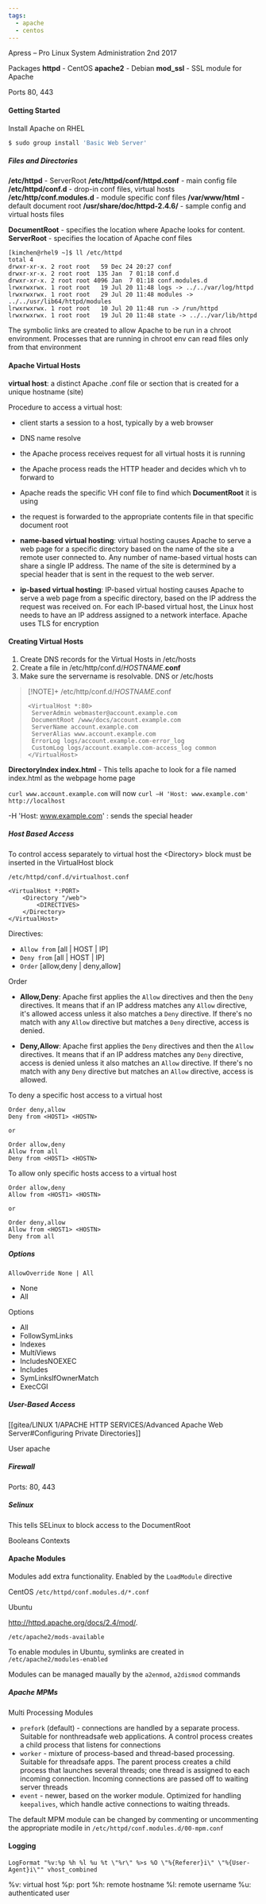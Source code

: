 ```yaml
---
tags:
  - apache
  - centos
---
```


Apress – Pro Linux System Administration 2nd 2017

Packages
**httpd** - CentOS
**apache2** - Debian
**mod_ssl** - SSL module for Apache

Ports 80, 443
#### Getting Started

Install Apache on RHEL

``` bash
$ sudo group install 'Basic Web Server'
```

##### Files and Directories

**/etc/httpd** - ServerRoot
**/etc/httpd/conf/httpd.conf** - main config file
**/etc/httpd/conf.d** - drop-in conf files, virtual hosts
**/etc/http/conf.modules.d** - module specific conf files
**/var/www/html** - default document root
**/usr/share/doc/httpd-2.4.6/** - sample config and virtual hosts files

**DocumentRoot** - specifies the location where Apache looks for content.
**ServerRoot** - specifies the location of Apache conf files

```
[kimchen@rhel9 ~]$ ll /etc/httpd
total 4
drwxr-xr-x. 2 root root   59 Dec 24 20:27 conf
drwxr-xr-x. 2 root root  135 Jan  7 01:18 conf.d
drwxr-xr-x. 2 root root 4096 Jan  7 01:18 conf.modules.d
lrwxrwxrwx. 1 root root   19 Jul 20 11:48 logs -> ../../var/log/httpd
lrwxrwxrwx. 1 root root   29 Jul 20 11:48 modules -> ../../usr/lib64/httpd/modules
lrwxrwxrwx. 1 root root   10 Jul 20 11:48 run -> /run/httpd
lrwxrwxrwx. 1 root root   19 Jul 20 11:48 state -> ../../var/lib/httpd

```

The symbolic links are created to allow Apache to be run in a chroot environment.
Processes that are running in chroot env can read files only from that environment
#### Apache Virtual Hosts

**virtual host**: a distinct Apache .conf file or section that is created for a unique hostname (site)

Procedure to access a virtual host:

* client starts a session to a host, typically by a web browser
* DNS name resolve
* the Apache process receives request for all virtual hosts it is running
* the Apache process reads the HTTP header and decides which vh to forward to
* Apache reads the specific VH conf file to find which **DocumentRoot** it is using
* the request is forwarded to the appropriate contents file in that specific document root

* **name-based virtual hosting**: virtual hosting causes Apache to serve a web page for a specific directory based on the name of the site a remote user connected to. Any number of name-based virtual hosts can share a single IP address. The name of the site is determined by a special header that is sent in the request to the web server.

* **ip-based virtual hosting**: IP-based virtual hosting causes Apache to serve a web page from a specific directory, based on the IP address the request was received on. For each IP-based virtual host, the Linux host needs to have an IP address assigned to a network interface.  Apache uses TLS for encryption

#### Creating Virtual Hosts

1. Create DNS records for the Virtual Hosts in /etc/hosts
2. Create a file in /etc/http/conf.d/*HOSTNAME*.**conf**
3. Make sure the servername is resolvable. DNS or /etc/hosts

> [!NOTE]+ /etc/http/conf.d/*HOSTNAME*.conf
>  ```
>  <VirtualHost *:80>
> 	ServerAdmin webmaster@account.example.com
> 	DocumentRoot /www/docs/account.example.com
> 	ServerName account.example.com
> 	ServerAlias www.account.example.com
> 	ErrorLog logs/account.example.com-error_log
> 	CustomLog logs/account.example.com-access_log common
> </VirtualHost>
> ```

**DirectoryIndex index.html** - This tells apache to look for a file named index.html as the webpage home page

`curl www.account.example.com` will now 
`curl –H 'Host: www.example.com' http://localhost`

-H 'Host: www.example.com' : sends the special header
##### Host Based Access

To control access separately to virtual host the \<Directory> block must be inserted in the VirtualHost block

`/etc/httpd/conf.d/virtualhost.conf`
```
<VirtualHost *:PORT>
	<Directory "/web">
		<DIRECTIVES>
	</Directory>
</VirtualHost>
```

Directives:
* `Allow from` \[all | HOST | IP]
* `Deny from` \[all | HOST | IP]
* `Order` \[allow,deny | deny,allow]

Order
- **Allow,Deny**: Apache first applies the `Allow` directives and then the `Deny` directives. It means that if an IP address matches any `Allow` directive, it's allowed access unless it also matches a `Deny` directive. If there's no match with any `Allow` directive but matches a `Deny` directive, access is denied.

- **Deny,Allow**: Apache first applies the `Deny` directives and then the `Allow` directives. It means that if an IP address matches any `Deny` directive, access is denied unless it also matches an `Allow` directive. If there's no match with any `Deny` directive but matches an `Allow` directive, access is allowed.

To deny a specific host access to a virtual host

```
Order deny,allow
Deny from <HOST1> <HOSTN> 

or

Order allow,deny
Allow from all
Deny from <HOST1> <HOSTN>
```

To allow only specific hosts access to a virtual host

```
Order allow,deny
Allow from <HOST1> <HOSTN>

or

Order deny,allow
Allow from <HOST1> <HOSTN>
Deny from all
```

##### Options

`AllowOverride None | All` 
* None
* All

Options
* All
* FollowSymLinks
* Indexes
* MultiViews
* IncludesNOEXEC
* Includes
* SymLinksIfOwnerMatch
* ExecCGI

##### User-Based Access

[[gitea/LINUX 1/APACHE HTTP SERVICES/Advanced Apache Web Server#Configuring Private Directories]]

User
apache
##### Firewall

Ports: 80, 443
##### Selinux 

This tells SELinux to block access to the DocumentRoot

Booleans
Contexts
#### Apache Modules

Modules add extra functionality. Enabled by the `LoadModule` directive

CentOS
`/etc/httpd/conf.modules.d/*.conf`

Ubuntu

 http://httpd.apache.org/docs/2.4/mod/.
 
`/etc/apache2/mods-available`

To enable modules in Ubuntu, symlinks are created in 
`/etc/apache2/modules-enabled`

Modules can be managed maually by the 
`a2enmod`, `a2dismod` commands


##### Apache MPMs

Multi Processing Modules

* `prefork` (default) - connections are handled by a separate process. Suitable for nonthreadsafe web applications. A control process creates a child process that listens for connections
* `worker` - mixture of process-based and thread-based processing. Suitable for threadsafe apps. The parent process creates a child process that launches several threads; one thread is assigned to each incoming connection. Incoming connections are passed off to waiting server threads
* `event` - newer, based on the worker module. Optimized for handling `keepalives`, which handle active connections to waiting threads.

The default MPM module can be changed by commenting or uncommenting the appropriate modile in `/etc/httpd/conf.modules.d/00-mpm.conf `

#### Logging

`LogFormat "%v:%p %h %l %u %t \"%r\" %>s %O \"%{Referer}i\" \"%{User-Agent}i\""
vhost_combined`

%v: virtual host
%p: port
%h: remote hostname
%l: remote username
%u: authenticated user
